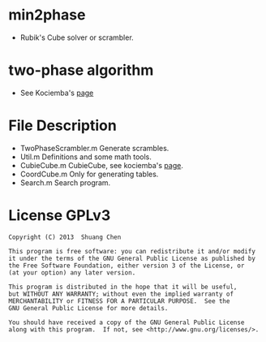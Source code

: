 # min2phase
- Rubik's Cube solver or scrambler.

# two-phase algorithm
- See Kociemba's [page](http://kociemba.org/cube.htm)

# File Description
- TwoPhaseScrambler.m  Generate scrambles.
- Util.m  Definitions and some math tools.
- CubieCube.m  CubieCube, see kociemba's [page](http://kociemba.org/math/cubielevel.htm).
- CoordCube.m  Only for generating tables.
- Search.m  Search program.

# License GPLv3

    Copyright (C) 2013  Shuang Chen

    This program is free software: you can redistribute it and/or modify
    it under the terms of the GNU General Public License as published by
    the Free Software Foundation, either version 3 of the License, or
    (at your option) any later version.

    This program is distributed in the hope that it will be useful,
    but WITHOUT ANY WARRANTY; without even the implied warranty of
    MERCHANTABILITY or FITNESS FOR A PARTICULAR PURPOSE.  See the
    GNU General Public License for more details.

    You should have received a copy of the GNU General Public License
    along with this program.  If not, see <http://www.gnu.org/licenses/>.
